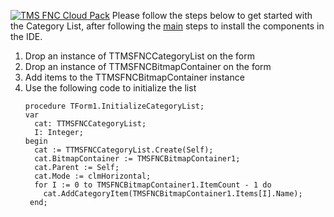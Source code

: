 <a href="http://www.tmssoftware.com/site/tmsfncuipack.asp"><img src="https://tmssoftware.com/site/img/github/tmsfncuipack.png" title="TMS FNC UI Pack" alt="TMS FNC Cloud Pack"></a>
Please follow the steps below to get started with the Category List, after following the <a href="https://github.com/tmssoftware/TMS-FNC-UI-Pack/blob/master/README.md">main</a> steps to install the components in the IDE.
<ol>
  <li>Drop an instance of TTMSFNCCategoryList on the form</li>  
  <li>Drop an instance of TTMSFNCBitmapContainer on the form</li>
  <li>Add items to the TTMSFNCBitmapContainer instance</li>
  <li>Use the following code to initialize the list</li>
  
  ```delphi
  procedure TForm1.InitializeCategoryList;
  var
    cat: TTMSFNCCategoryList;
    I: Integer;
  begin
    cat := TTMSFNCCategoryList.Create(Self);
    cat.BitmapContainer := TMSFNCBitmapContainer1;
    cat.Parent := Self;
    cat.Mode := clmHorizontal;
    for I := 0 to TMSFNCBitmapContainer1.ItemCount - 1 do
      cat.AddCategoryItem(TMSFNCBitmapContainer1.Items[I].Name);
   end;
  ``` 
</ol>
